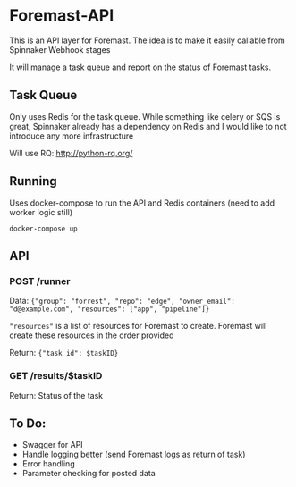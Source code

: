 # Foremast-API

This is an API layer for Foremast. The idea is to make it easily callable from Spinnaker Webhook stages

It will manage a task queue and report on the status of Foremast tasks.


## Task Queue

Only uses Redis for the task queue. While something like celery or SQS is great, Spinnaker
already has a dependency on Redis and I would like to not introduce any more infrastructure 

Will use RQ: http://python-rq.org/

## Running

Uses docker-compose to run the API and Redis containers (need to add worker logic still)

`docker-compose up`

## API

### POST /runner
Data: `{"group": "forrest", "repo": "edge", "owner_email": "d@example.com", "resources": ["app", "pipeline"]}`

`"resources"` is a list of resources for Foremast to create. Foremast will create these resources in the order provided

Return: `{"task_id": $taskID}`

### GET /results/$taskID

Return: Status of the task

## To Do:

- Swagger for API
- Handle logging better (send Foremast logs as return of task)
- Error handling
- Parameter checking for posted data